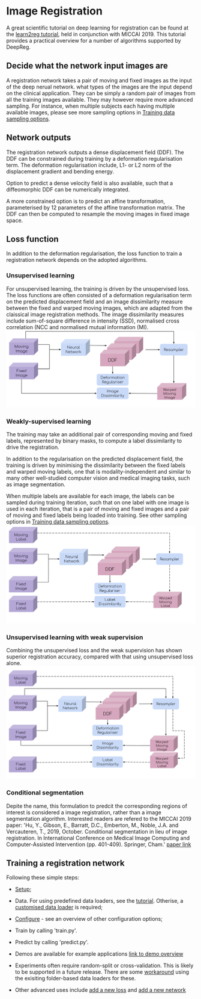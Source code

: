 # Image Registration

A great scientific tutorial on deep learning for registration can be found at the
[learn2reg tutorial](https://learn2reg.github.io/), held in conjunction with
MICCAI 2019. This tutorial provides a practical overview for a number of algorithms
supported by DeepReg.

## Decide what the network input images are

A registration network takes a pair of moving and fixed images as the input of the deep
nerual network. what types of the images are the input depend on the clinical
application. They can be simply a random pair of images from all the training images
available. They may however require more advanced sampling. For instance, when multiple
subjects each having multiple available images, please see more sampling options in
[Training data sampling options](sampling.md).

## Network outputs

The registration network outputs a dense displacement field (DDF). The DDF can be
constrained during training by a deformation regularisation term. The deformation
regularisation include, L1- or L2 norm of the displacement gradient and bending energy.

Option to predict a dense velocity field is also available, such that a diffeomorphic
DDF can be numerically integrated.

A more constrained option is to predict an affine transformation, parameterised by 12
parameters of the affine transformation matrix. The DDF can then be computed to resample
the moving images in fixed image space.

## Loss function

In addition to the deformation regularisation, the loss function to train a registration
network depends on the adopted algorithms.

### Unsupervised learning

For unsupervised learning, the training is driven by the unsupervised loss. The loss
functions are often consisted of a deformation regularisation term on the predicted
displacement field and an image dissimilarity measure between the fixed and warped
moving images, which are adapted from the claissical image registration methods. The
image dissimilarity measures include sum-of-square difference in intensity (SSD),
normalised cross correlation (NCC and normalised mutual information (MI).
![alt text](media/deepreg-tutorial-unsupervised.svg "Unsupervised")

### Weakly-supervised learning

The training may take an additional pair of corresponding moving and fixed labels,
represented by binary masks, to compute a label dissimilarity to drive the registration.

In addition to the regularisation on the predicted displacement field, the training is
driven by minimising the dissimilarity between the fixed labels and warped moving
labels, one that is modality-independent and similar to many other well-studied computer
vision and medical imaging tasks, such as image segmentation.

When multiple labels are available for each image, the labels can be sampled during
training iteration, such that on one label with one image is used in each iteration,
that is a pair of moving and fixed images and a pair of moving and fixed labels being
loaded into training. See other sampling options in
[Training data sampling options](sampling.md).
![alt text](media/deepreg-tutorial-weakly.svg "Weakly")

### Unsupervised learning with weak supervision

Combining the unsupervised loss and the weak supervision has shown superior registration
accuracy, compared with that using unsupervised loss alone.
![alt text](media/deepreg-tutorial-combined.svg "combined")

### Conditional segmentation

Depite the name, this formulation to predcit the corresponding regions of interest is
considered a image registration, rather than a image segmentation algorithm. Interested
readers are refered to the MICCAI 2019 paper: 'Hu, Y., Gibson, E., Barratt, D.C.,
Emberton, M., Noble, J.A. and Vercauteren, T., 2019, October. Conditional segmentation
in lieu of image registration. In International Conference on Medical Image Computing
and Computer-Assisted Intervention (pp. 401-409). Springer, Cham.'
[paper link](https://arxiv.org/abs/1907.00438)

## Training a registration network

Following these simple steps:

- [Setup](setup.md);

- Data. For using predefined data loaders, see the [tutorial](predefined_loader.md).
  Otherise, a [customised data loader](./add_loader.md) is required;

- [Configure](./configuration.md) - see an overview of other configuration options;

- Train by calling 'train.py'.

- Predict by calling 'predict.py'.

- Demos are available for example applications [link to demo overview](demo.md)

- Experiments often require random-split or cross-validation. This is likely to be
  supported in a future release. There are some [workaround](/experiment.md) using the
  exisiting folder-based data loaders for these.

- Other advanced uses include [add a new loss](./add_loss.md) and
  [add a new network](./add_network.md)
